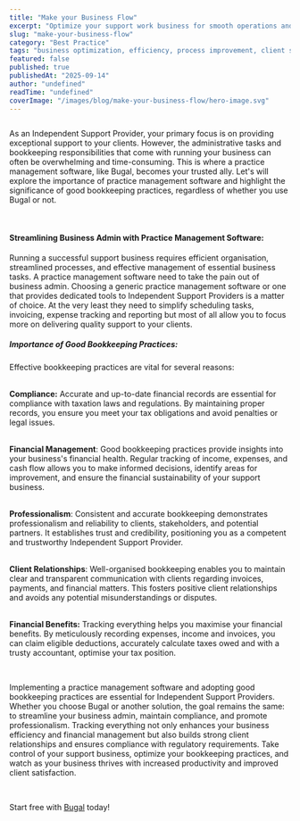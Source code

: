 ```yaml
---
title: "Make your Business Flow"
excerpt: "Optimize your support work business for smooth operations and increased efficiency. Streamlining processes for better client service."
slug: "make-your-business-flow"
category: "Best Practice"
tags: "business optimization, efficiency, process improvement, client service, operations"
featured: false
published: true
publishedAt: "2025-09-14"
author: "undefined"
readTime: "undefined"
coverImage: "/images/blog/make-your-business-flow/hero-image.svg"
---
```


<figure class="w-richtext-align-floatleft w-richtext-figure-type-image"><div><img src="https://cdn.prod.website-files.com/60cc2b7089c676114586e061/64b745200db5d0451dfa5056_chris-thompson-mi7W_V4slxg-unsplash.jpg" loading="lazy" alt=""></div></figure><p>As an Independent Support Provider, your primary focus is on providing exceptional support to your clients. However, the administrative tasks and bookkeeping responsibilities that come with running your business can often be overwhelming and time-consuming. This is where a practice management software, like Bugal, becomes your trusted ally. Let's will explore the importance of practice management software and highlight the significance of good bookkeeping practices, regardless of whether you use Bugal or not.</p><p>‍</p><h4>Streamlining Business Admin with Practice Management Software:&nbsp;</h4><p>Running a successful support business requires efficient organisation, streamlined processes, and effective management of essential business tasks. A practice management software need to take the pain out of business admin. Choosing a generic practice management software or one that provides dedicated tools to Independent Support Providers is a matter of choice. At the very least they need to simplify scheduling tasks, invoicing, expense tracking and reporting but most of all allow you to focus more on delivering quality support to your clients.</p><h5>Importance of Good Bookkeeping Practices: </h5><p>Effective bookkeeping practices are vital for several reasons:</p><p>‍<br><strong>Compliance:</strong> Accurate and up-to-date financial records are essential for compliance with taxation laws and regulations. By maintaining proper records, you ensure you meet your tax obligations and avoid penalties or legal issues.</p><p>‍<br><strong>Financial Management</strong>: Good bookkeeping practices provide insights into your business's financial health. Regular tracking of income, expenses, and cash flow allows you to make informed decisions, identify areas for improvement, and ensure the financial sustainability of your support business.</p><p>‍<br><strong>Professionalism</strong>: Consistent and accurate bookkeeping demonstrates professionalism and reliability to clients, stakeholders, and potential partners. It establishes trust and credibility, positioning you as a competent and trustworthy Independent Support Provider.</p><p>‍<br><strong>Client Relationships</strong>: Well-organised bookkeeping enables you to maintain clear and transparent communication with clients regarding invoices, payments, and financial matters. This fosters positive client relationships and avoids any potential misunderstandings or disputes.</p><p>‍<br><strong>Financial Benefits:</strong> Tracking everything helps you maximise your financial benefits. By meticulously recording expenses, income and invoices, you can claim eligible deductions, accurately calculate taxes owed and with a trusty accountant, optimise your tax position.</p><p>‍</p><p>Implementing a practice management software and adopting good bookkeeping practices are essential for Independent Support Providers. Whether you choose Bugal or another solution, the goal remains the same: to streamline your business admin, maintain compliance, and promote professionalism. Tracking everything not only enhances your business efficiency and financial management but also builds strong client relationships and ensures compliance with regulatory requirements. Take control of your support business, optimize your bookkeeping practices, and watch as your business thrives with increased productivity and improved client satisfaction.</p><p>‍</p><p>Start free with <a href="https://app.bugal.com.au/sign-in" target="_blank">Bugal</a> today!<br></p>